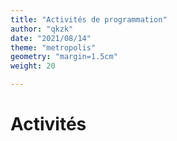 ```yaml
---
title: "Activités de programmation"
author: "qkzk"
date: "2021/08/14"
theme: "metropolis"
geometry: "margin=1.5cm"
weight: 20

---
```


# Activités

